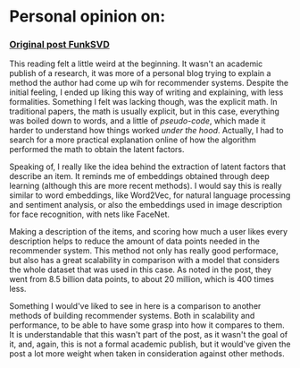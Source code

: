 # Personal opinion on:

### [Original post FunkSVD](https://sifter.org/~simon/journal/20061211.html)

This reading felt a little weird at the beginning. It wasn't an academic publish of a research, it was more of a personal blog trying to explain a method the author had come up wih for recommender systems. Despite the initial feeling, I ended up liking this way of writing and explaining, with less formalities. Something I felt was lacking though, was the explicit math. In traditional papers, the math is usually explicit, but in this case, everything was boiled down to words, and a little of *pseudo-code*, which made it harder to understand how things worked _under the hood_. Actually, I had to search for a more practical explanation online of how the algorithm performed the math to obtain the latent factors.

Speaking of, I really like the idea behind the extraction of latent factors that describe an item. It reminds me of embeddings obtained through deep learning (although this are more recent methods). I would say this is really similar to word embeddings, like Word2Vec, for natural language processing and sentiment analysis, or also the embeddings used in image description for face recognition, with nets like FaceNet.

Making a description of the items, and scoring how much a user likes every description helps to reduce the amount of data points needed in the recommender system. This method not only has really good performace, but also has a great scalability in comparison with a model that considers the whole dataset that was used in this case. As noted in the post, they went from 8.5 billion data points, to about 20 million, which is 400 times less.

Something I would've liked to see in here is a comparison to another methods of building recommender systems. Both in scalability and performance, to be able to have some grasp into how it compares to them. It is understandable that this wasn't part of the post, as it wasn't the goal of it, and, again, this is not a formal academic publish, but it would've given the post a lot more weight when taken in consideration against other methods.
